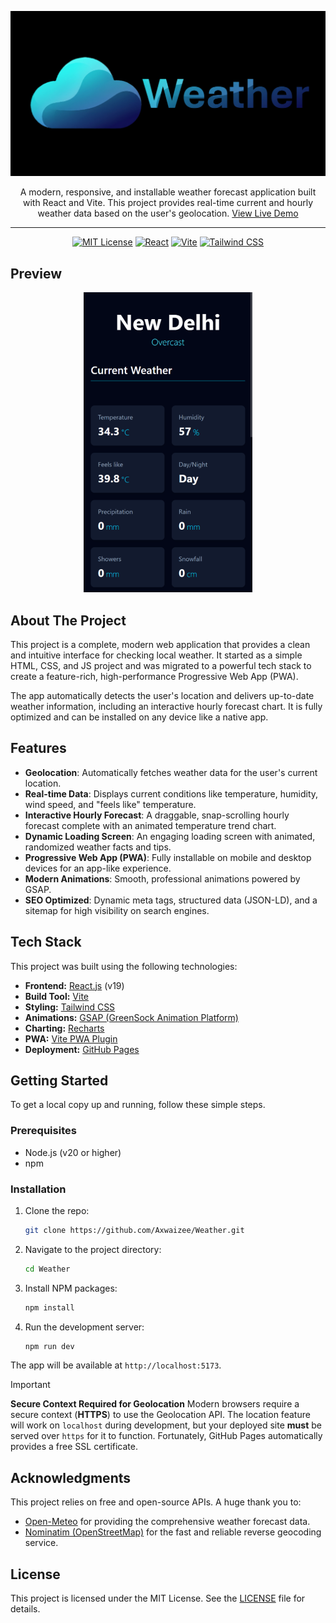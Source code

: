 [![Weather App](./assets/weather.png)](https://weather.axwaizee.xyz/)

<div align="center">

A modern, responsive, and installable weather forecast application built with React and Vite. This project provides real-time current and hourly weather data based on the user's geolocation. [View Live Demo](https://weather.axwaizee.xyz/)

---

[![MIT License](https://img.shields.io/badge/License-MIT-green.svg)](https://opensource.org/licenses/MIT)
[![React](https://img.shields.io/badge/React-19-blue?logo=react)](https://react.dev/)
[![Vite](https://img.shields.io/badge/Vite-5.x-purple?logo=vite)](https://vitejs.dev/)
[![Tailwind CSS](https://img.shields.io/badge/Tailwind_CSS-3.x-blueviolet?logo=tailwind-css)](https://tailwindcss.com/)

</div>


## Preview

<div align="center">

[![Weather App Screenshot](./assets/preview.png)](https://weather.axwaizee.xyz/)

</div>

## About The Project

This project is a complete, modern web application that provides a clean and intuitive interface for checking local weather. It started as a simple HTML, CSS, and JS project and was migrated to a powerful tech stack to create a feature-rich, high-performance Progressive Web App (PWA).

The app automatically detects the user's location and delivers up-to-date weather information, including an interactive hourly forecast chart. It is fully optimized and can be installed on any device like a native app.

## Features

- **Geolocation**: Automatically fetches weather data for the user's current location.
- **Real-time Data**: Displays current conditions like temperature, humidity, wind speed, and "feels like" temperature.
- **Interactive Hourly Forecast**: A draggable, snap-scrolling hourly forecast complete with an animated temperature trend chart.
- **Dynamic Loading Screen**: An engaging loading screen with animated, randomized weather facts and tips.
- **Progressive Web App (PWA)**: Fully installable on mobile and desktop devices for an app-like experience.
- **Modern Animations**: Smooth, professional animations powered by GSAP.
- **SEO Optimized**: Dynamic meta tags, structured data (JSON-LD), and a sitemap for high visibility on search engines.

## Tech Stack

This project was built using the following technologies:

- **Frontend:** [React.js](https://react.dev/) (v19)
- **Build Tool:** [Vite](https://vitejs.dev/)
- **Styling:** [Tailwind CSS](https://tailwindcss.com/)
- **Animations:** [GSAP (GreenSock Animation Platform)](https://gsap.com/)
- **Charting:** [Recharts](https://recharts.org/)
- **PWA:** [Vite PWA Plugin](https://vite-pwa-org.netlify.app/)
- **Deployment:** [GitHub Pages](https://pages.github.com/)

## Getting Started

To get a local copy up and running, follow these simple steps.

### Prerequisites

- Node.js (v20 or higher)
- npm

### Installation

1. Clone the repo:
    ```sh
    git clone https://github.com/Axwaizee/Weather.git
    ```
1. Navigate to the project directory:
    ```sh
    cd Weather
    ```
1. Install NPM packages:
    ```sh
    npm install
    ```
1. Run the development server:
    ```sh
    npm run dev
    ```
The app will be available at `http://localhost:5173`.

> [!IMPORTANT]
> **Secure Context Required for Geolocation**
> Modern browsers require a secure context (**HTTPS**) to use the Geolocation API. The location feature will work on `localhost` during development, but your deployed site **must** be served over `https` for it to function. Fortunately, GitHub Pages automatically provides a free SSL certificate.

## Acknowledgments

This project relies on free and open-source APIs. A huge thank you to:

- [Open-Meteo](https://open-meteo.com/) for providing the comprehensive weather forecast data.
- [Nominatim (OpenStreetMap)](https://nominatim.org/) for the fast and reliable reverse geocoding service.

## License

This project is licensed under the MIT License. See the [LICENSE](./LICENSE) file for details.

